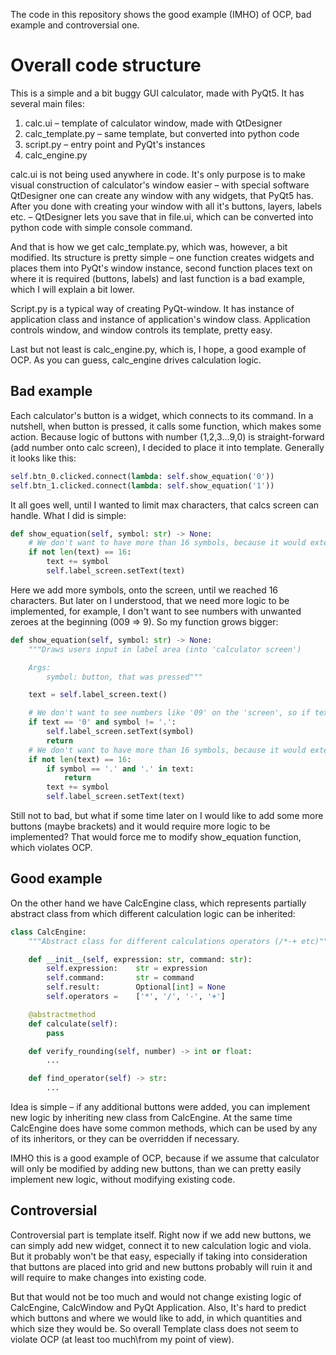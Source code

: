 The code in this repository shows the good example (IMHO) of OCP, bad example and
controversial one.

# Overall code structure

This is a simple and a bit buggy GUI calculator, made with PyQt5. It has several main
files:

1. calc.ui – template of calculator window, made with QtDesigner
2. calc_template.py – same template, but converted into python code
3. script.py – entry point and PyQt's instances
4. calc_engine.py

calc.ui is not being used anywhere in code. It's only purpose is to make visual
construction of calculator's window easier – with special software QtDesigner one
can create any window with any widgets, that PyQt5 has. After you done with creating
your window with all it's buttons, layers, labels etc. – QtDesigner lets you save
that in file.ui, which can be converted into python code with simple console command.

And that is how we get calc_template.py, which was, however, a bit modified. Its
structure is pretty simple – one function creates widgets and places them into PyQt's
window instance, second function places text on where it is required (buttons, labels)
and last function is a bad example, which I will explain a bit lower.

Script.py is a typical way of creating PyQt-window. It has instance of application
class and instance of application's window class. Application controls window, and
window controls its template, pretty easy.

Last but not least is calc_engine.py, which is, I hope, a good example of OCP. As you
can guess, calc_engine drives calculation logic.

## Bad example

Each calculator's button is a widget, which connects to its command. In a nutshell,
when button is pressed, it calls some function, which makes some action. Because
logic of buttons with number (1,2,3...9,0) is straight-forward (add number onto calc
screen), I decided to place it into template. Generally it looks like this:

```python
self.btn_0.clicked.connect(lambda: self.show_equation('0'))
self.btn_1.clicked.connect(lambda: self.show_equation('1'))
```

It all goes well, until I wanted to limit max characters, that calcs screen can handle.
What I did is simple:

```python
def show_equation(self, symbol: str) -> None:
    # We don't want to have more than 16 symbols, because it would extend calculator's window size
    if not len(text) == 16:
        text += symbol
        self.label_screen.setText(text)
```

Here we add more symbols, onto the screen, until we reached 16 characters. But later
on I understood, that we need more logic to be implemented, for example, I don't
want to see numbers with unwanted zeroes at the beginning (009 => 9). So my function
grows bigger:

```python
def show_equation(self, symbol: str) -> None:
    """Draws users input in label area (into 'calculator screen')

    Args:
        symbol: button, that was pressed"""

    text = self.label_screen.text()

    # We don't want to see numbers like '09' on the 'screen', so if text on the 'screen' is now 0 => remove 0
    if text == '0' and symbol != '.':
        self.label_screen.setText(symbol)
        return
    # We don't want to have more than 16 symbols, because it would extend calculator's window size
    if not len(text) == 16:
        if symbol == '.' and '.' in text:
            return
        text += symbol
        self.label_screen.setText(text)
```

Still not to bad, but what if some time later on I would like to add some more buttons
(maybe brackets) and it would require more logic to be implemented? That would force
me to modify show_equation function, which violates OCP.

## Good example

On the other hand we have CalcEngine class, which represents partially abstract class
from which different calculation logic can be inherited:

```python
class CalcEngine:
    """Abstract class for different calculations operators (/*-+ etc)"""

    def __init__(self, expression: str, command: str):
        self.expression:    str = expression
        self.command:       str = command
        self.result:        Optional[int] = None
        self.operators =    ['*', '/', '-', '+']

    @abstractmethod
    def calculate(self):
        pass

    def verify_rounding(self, number) -> int or float:
        ...

    def find_operator(self) -> str:
        ...
```

Idea is simple – if any additional buttons were added, you can implement new logic
by inheriting new class from CalcEngine. At the same time CalcEngine does have some
common methods, which can be used by any of its inheritors, or they can be overridden
if necessary.

IMHO this is a good example of OCP, because if we assume that calculator will only
be modified by adding new buttons, than we can pretty easily implement new logic,
without modifying existing code.

## Controversial

Controversial part is template itself. Right now if we add new buttons, we can simply
add new widget, connect it to new calculation logic and viola. But it probably won't
be that easy, especially if taking into consideration that buttons are placed into
grid and new buttons probably will ruin it and will require to make changes into
existing code.

But that would not be too much and would not change existing logic of CalcEngine,
CalcWindow and PyQt Application. Also, It's hard to predict which buttons and where
we would like to add, in which quantities and which size they would be. So overall
Template class does not seem to violate OCP (at least too much\from my point of view).